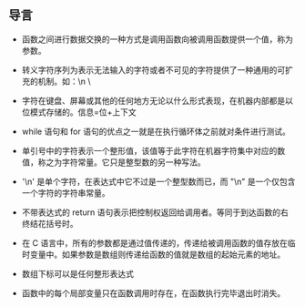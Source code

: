 ## 导言

- 函数之间进行数据交换的一种方式是调用函数向被调用函数提供一个值，称为参数。

- 转义字符序列为表示无法输入的字符或者不可见的字符提供了一种通用的可扩充的机制。如：\n \\

- 字符在键盘、屏幕或其他的任何地方无论以什么形式表现，在机器内部都是以位模式存储的。信息=位+上下文

- while 语句和 for 语句的优点之一就是在执行循环体之前就对条件进行测试。

- 单引号中的字符表示一个整形值，该值等于此字符在机器字符集中对应的数值，称之为字符常量。它只是整型数的另一种写法。

- '\n' 是单个字符，在表达式中它不过是一个整型数而已，而 "\n" 是一个仅包含一个字符的字符串常量。

- 不带表达式的 return 语句表示把控制权返回给调用者。等同于到达函数的右终结花括号时。

- 在 C 语言中，所有的参数都是通过值传递的，传递给被调用函数的值存放在临时变量中。如果参数是数组则传递给函数的值就是数组的起始元素的地址。

- 数组下标可以是任何整形表达式

- 函数中的每个局部变量只在函数调用时存在，在函数执行完毕退出时消失。